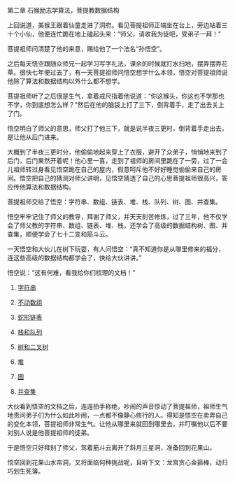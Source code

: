 第二章 石猴励志学算法，菩提教数据结构

上回说道，美猴王跟着仙童走进了洞府。看见菩提祖师正端坐在台上，旁边站着三十个小仙，他便连忙跪在地上磕起头来：“师父，请收我为徒吧，受弟子一拜！”

菩提祖师问清楚了他的来意，赐给他了一个法名“孙悟空”。

之后每天悟空跟随众师兄一起学习写字礼法，课余的时候就打水扫地，摆弄摆弄花草。很快七年便过去了，有一天菩提祖师问悟空想学什么本领，悟空对菩提祖师说他除了算法和数据结构以外什么都不想学。

菩提祖师听了之后很是生气，拿着戒尺指着他说道：“你这猴头，你这也不学那也不学，你到底想怎么样？”然后在他的脑袋上打了三下，倒背着手，走了出去关上了门。

悟空明白了师父的意思，师父打了他三下，就是说半夜三更时，倒背着手走出去，是让他从后门进来。

大概到了半夜三更时分，他偷偷地起来穿上了衣服，避开了众弟子，悄悄地来到了后门，后门果然开着呢！他心里一喜，走到了祖师的房间里跪在了一旁，过了一会儿祖师转过身看见悟空跪在自己的屋内，假意呵斥他不好好睡觉偷偷来自己的房间。悟空把自己的猜测对师父讲明，见悟空猜透了自己的心思菩提祖师很高兴，答应传他算法和数据结构。

菩提祖师交给了悟空：字符串、数组、链表、堆、栈、队列、树、图、并查集。

悟空牢牢记住了师父的教导，拜谢了师父，并天天刻苦修炼，过了三年，他不仅学会了师父教的字符串、数组、链表、堆、栈，还学会了高级的数据结构树、图、并查集，顺便学会了七十二变和筋斗云。

一天悟空和大伙儿在树下玩耍，有人问悟空：“真不知道你是从哪里修来的福分，连这些高级的数据结构都学会了，快给大伙讲讲。”

悟空说：“这有何难，看我给你们梳理的文档！”

1. [字符串](./字符串.md)

2. [不动数组](./数组.md)

3. [蛇形链表](./链表.md)
   
4. [栈和队列](./栈和队列.md)

5. [树和二叉树](./树和二叉树.md)

6. [堆](./堆.md)

7. [图](./图.md)

8. [并查集](./并查集.md)

大伙看到悟空的文档之后，连连拍手称绝，吵闹的声音惊动了菩提祖师，祖师生气地责问弟子们为什么如此吵闹，一点都不像静心修行的人。得知是悟空在卖弄自己的变化本领，菩提祖师非常生气。让他从哪里来就回到哪里去，并叮嘱他以后不要对别人说是他菩提祖师的徒弟。

于是悟空只好拜别了师父，驾着筋斗云离开了斜月三星洞，准备回到花果山。

悟空回到花果山水帘洞，又将面临何种挑战呢，且听下文：龙宫贪心金箍棒，动归巧划生死簿。
